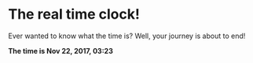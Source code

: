 # The real time clock!

Ever wanted to know what the time is? Well, your journey is about to end!

**The time is Nov 22, 2017, 03:23**